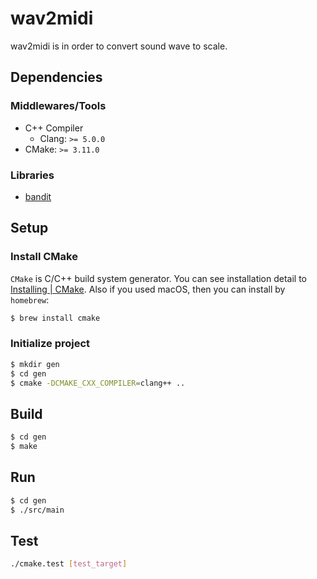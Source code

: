 # wav2midi

wav2midi is in order to convert sound wave to scale.

## Dependencies

### Middlewares/Tools

* C++ Compiler
    * Clang: `>= 5.0.0`
* CMake: `>= 3.11.0`

### Libraries

* [bandit](https://github.com/banditcpp/bandit)

## Setup

### Install CMake

`CMake` is C/C++ build system generator. You can see installation detail to [Installing | CMake](https://cmake.org/install/). Also if you used macOS, then you can install by `homebrew`:

```bash
$ brew install cmake
```

### Initialize project

```bash
$ mkdir gen
$ cd gen
$ cmake -DCMAKE_CXX_COMPILER=clang++ ..
```

## Build

```bash
$ cd gen
$ make
```

## Run

```bash
$ cd gen
$ ./src/main
```

## Test

```bash
./cmake.test [test_target]
```
